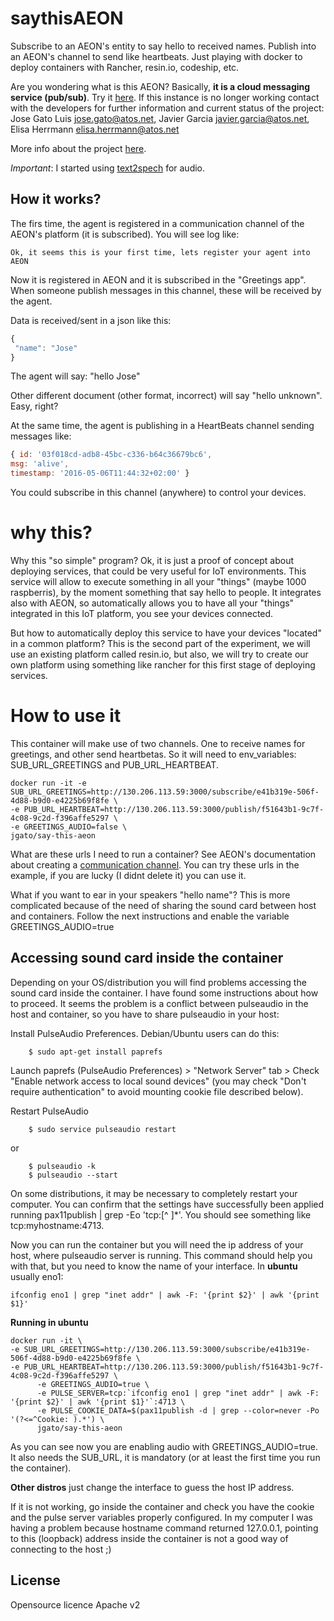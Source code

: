 # saythisAEON

Subscribe to an AEON's entity to say hello to received names. Publish into an AEON's channel to send like heartbeats. Just playing with docker to deploy containers with Rancher, resin.io, codeship, etc. 

Are you wondering what is this AEON? Basically, **it is a cloud messaging service (pub/sub)**. Try it [here](http://130.206.116.137:8000/). If this instance is no longer working contact with the developers for further information and current status of the project: Jose Gato Luis <jose.gato@atos.net>, Javier Garcia <javier.garcia@atos.net>, Elisa Herrmann <elisa.herrmann@atos.net> 

More info about the project [here](https://gitlab.atosresearch.eu/ari/aeon-api).

*Important*: I started using [text2spech](https://github.com/resin-io/text2speech) for audio.


## How it works?

The firs time, the agent is registered in a communication channel of the AEON's platform (it is subscribed). You will see log like:

```
Ok, it seems this is your first time, lets register your agent into AEON
```

Now it is registered in AEON and it is subscribed in the "Greetings app". When someone publish messages in this channel, these will be received by the agent.

Data is received/sent in a json like this:

```javascript
{
 "name": "Jose"
}

```
The agent will say: "hello Jose"

Other different document (other format, incorrect) will say "hello unknown". Easy, right?

At the same time, the agent is publishing in a HeartBeats channel sending messages like:

```javascript
{ id: '03f018cd-adb8-45bc-c336-b64c36679bc6',
msg: 'alive',
timestamp: '2016-05-06T11:44:32+02:00' }

```
You could subscribe in this channel (anywhere) to control your devices.


# why this?

Why this "so simple" program? Ok, it is just a proof of concept about deploying services, that could be very useful for IoT environments. This service will allow to execute something in all your "things" (maybe 1000 raspberris), by the moment something that say hello to people. It integrates also with AEON, so automatically allows you to have all your "things" integrated in this IoT platform, you see your devices connected.

But how to automatically deploy this service to have your devices "located" in a common platform? This is the second part of the experiment, we will use an existing platform called resin.io, but also, we will try to create our own platform using something like rancher for this first stage of deploying services.

# How to use it

This container will make use of two channels. One to receive names for greetings, and other send heartbetas. So it will need to env_variables: SUB_URL_GREETINGS and PUB_URL_HEARTBEAT.

```
docker run -it -e SUB_URL_GREETINGS=http://130.206.113.59:3000/subscribe/e41b319e-506f-4d88-b9d0-e4225b69f8fe \
-e PUB_URL_HEARTBEAT=http://130.206.113.59:3000/publish/f51643b1-9c7f-4c08-9c2d-f396affe5297 \
-e GREETINGS_AUDIO=false \
jgato/say-this-aeon
```

What are these urls I need to run a container? See AEON's documentation about creating a [communication channel](http://130.206.116.137:3000/public/doc/html/quickstart/getachannel.html#documentation-tutorial-getchannel). You can try these urls in the example, if you are lucky (I didnt delete it) you can use it.


What if you want to ear in your speakers "hello name"? This is more complicated because of the need of sharing the sound card between host and containers. Follow the next instructions and enable the variable GREETINGS_AUDIO=true

## Accessing sound card inside the container

Depending on your OS/distribution you will find problems accessing the sound card inside the container. I have found some instructions about how to proceed. It seems the problem is a conflict between pulseaudio in the host and container, so you have to share pulseaudio in your host:



Install PulseAudio Preferences. Debian/Ubuntu users can do this:

```
    $ sudo apt-get install paprefs
```

Launch paprefs (PulseAudio Preferences) > "Network Server" tab > Check "Enable network access to local sound devices" (you may check "Don't require authentication" to avoid mounting cookie file described below).

Restart PulseAudio

```
    $ sudo service pulseaudio restart
```

or

``` 
    $ pulseaudio -k
    $ pulseaudio --start
```

On some distributions, it may be necessary to completely restart your computer. You can confirm that the settings have successfully been applied running pax11publish | grep -Eo 'tcp:[^ ]*'. You should see something like tcp:myhostname:4713.

Now you can run the container but you will need the ip address of your host, where pulseaudio server is running. This command should help you with that, but you need to know the name of your interface. In **ubuntu** usually eno1:

```
ifconfig eno1 | grep "inet addr" | awk -F: '{print $2}' | awk '{print $1}'

```


**Running in ubuntu**

``` 
docker run -it \
-e SUB_URL_GREETINGS=http://130.206.113.59:3000/subscribe/e41b319e-506f-4d88-b9d0-e4225b69f8fe \
-e PUB_URL_HEARTBEAT=http://130.206.113.59:3000/publish/f51643b1-9c7f-4c08-9c2d-f396affe5297 \
      -e GREETINGS_AUDIO=true \
      -e PULSE_SERVER=tcp:`ifconfig eno1 | grep "inet addr" | awk -F: '{print $2}' | awk '{print $1}'`:4713 \
      -e PULSE_COOKIE_DATA=$(pax11publish -d | grep --color=never -Po '(?<=^Cookie: ).*') \
      jgato/say-this-aeon 
```

As you can see now you are enabling audio with GREETINGS_AUDIO=true. It also needs the SUB_URL, it is mandatory (or at least the first time you run the container).

**Other distros** just change the interface to guess the host IP address. 


If it is not working, go inside the container and check you have the cookie and the pulse server variables properly configured. In my computer I was having a problem because hostname command returned 127.0.0.1, pointing to this (loopback) address inside the container is not a good way of connecting to the host ;)


## License

Opensource licence Apache v2
